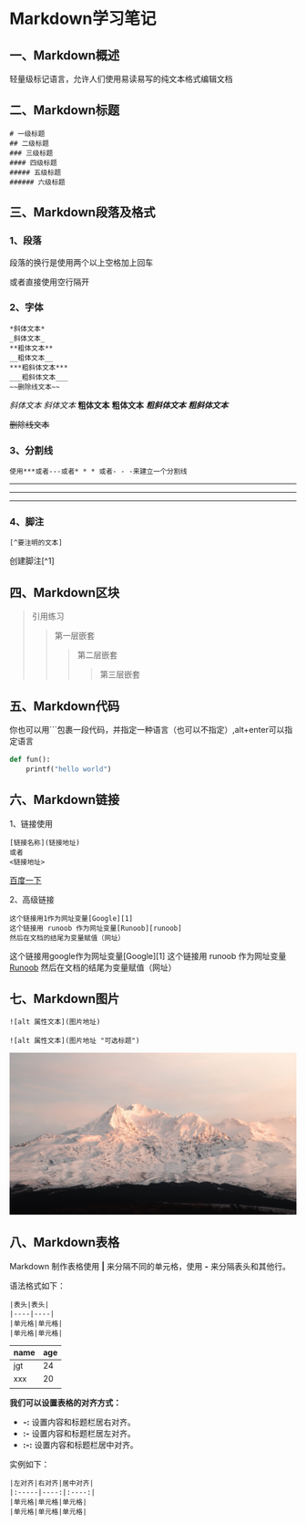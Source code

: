 # Markdown学习笔记

## 一、Markdown概述

轻量级标记语言，允许人们使用易读易写的纯文本格式编辑文档

## 二、Markdown标题

```
# 一级标题
## 二级标题
### 三级标题
#### 四级标题
##### 五级标题
###### 六级标题
```

## 三、Markdown段落及格式

### 1、段落

段落的换行是使用两个以上空格加上回车

或者直接使用空行隔开

### 2、字体

```
*斜体文本*
_斜体文本_
**粗体文本**
__粗体文本__
***粗斜体文本***
___粗斜体文本___
~~删除线文本~~
```

*斜体文本*
_斜体文本_
**粗体文本**
__粗体文本__
***粗斜体文本***
___粗斜体文本___

~~删除线文本~~

### 3、分割线

```
使用***或者---或者* * * 或者- - -来建立一个分割线
```

---

---

---

### 4、脚注

```
[^要注明的文本]
```

创建脚注[^1]

## 四、Markdown区块

> 引用练习
>
>> 第一层嵌套
>>
>>> 第二层嵌套
>>>
>>>> 第三层嵌套
>>>>
>>>
>>

## 五、Markdown代码

你也可以用```包裹一段代码，并指定一种语言（也可以不指定）,alt+enter可以指定语言

```python
def fun():
    printf("hello world")
```

## 六、Markdown链接

1、链接使用

```
[链接名称](链接地址) 
或者
<链接地址>
```

[百度一下](https://baidu.com)

2、高级链接

```
这个链接用1作为网址变量[Google][1]
这个链接用 runoob 作为网址变量[Runoob][runoob]
然后在文档的结尾为变量赋值（网址）
```

这个链接用google作为网址变量[Google][1]
这个链接用 runoob 作为网址变量[Runoob][runoob]
然后在文档的结尾为变量赋值（网址）

## 七、Markdown图片

```
![alt 属性文本](图片地址)

![alt 属性文本](图片地址 "可选标题")  
```

![1678871697973](image/markdown学习笔记/1678871697973.jpg)

## 八、Markdown表格

Markdown 制作表格使用 **|** 来分隔不同的单元格，使用 **-** 来分隔表头和其他行。

语法格式如下：

```
|表头|表头|
|----|----|
|单元格|单元格|
|单元格|单元格|
```

| name | age |
| ---- | --- |
| jgt  | 24  |
| xxx  | 20  |
|      |     |

**我们可以设置表格的对齐方式：**

* **-:** 设置内容和标题栏居右对齐。
* **:-** 设置内容和标题栏居左对齐。
* **:-:** 设置内容和标题栏居中对齐。

实例如下：

```
|左对齐|右对齐|居中对齐|
|:-----|----:|:----:|
|单元格|单元格|单元格|
|单元格|单元格|单元格|
```


[runoob]: http://runoob.com
[google]: http:www.google.com/
